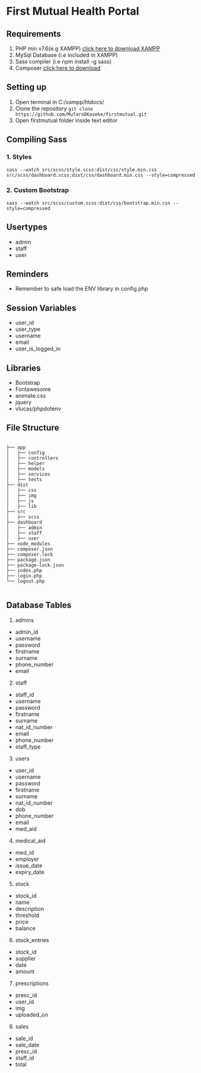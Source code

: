 # First Mutual Health Portal


## Requirements

1. PHP min v7.6(e.g XAMPP) [click here to download XAMPP](https://www.apachefriends.org/download.html)
2. MySql Database (i.e included in XAMPP)
3. Sass compiler (i.e npm install -g sass)
4. Composer [click here to download](https://getcomposer.org/download/)


## Setting up

1. Open terminal in C:/xampp/htdocs/
2. Clone the repository `git clone  https://github.com/MufaroDKaseke/firstmutual.git`
3. Open firstmutual folder inside text editor




## Compiling Sass

### 1. Styles

`sass --watch src/scss/style.scss:dist/css/style.min.css src/scss/dashboard.scss:dist/css/dashboard.min.css --style=compressed`

### 2. Custom Bootstrap

`sass --watch src/scss/custom.scss:dist/css/bootstrap.min.css --style=compressed`


## Usertypes

- admin
- staff
- user

## Reminders

- Remember to safe load the ENV library in config.php

## Session Variables

- user_id
- user_type
- username
- email
- user_is_logged_in


## Libraries
- Bootstrap
- Fontawesome
- animate.css
- jquery
- vlucas/phpdotenv

## File Structure

```

├── app
│   ├── config
│   ├── controllers
│   ├── helper
│   ├── models
│   ├── services
│   ├── tests
├── dist
│   ├── css
│   ├── img
│   ├── js
│   ├── lib
├── src
│   ├── scss
├── dashboard
│   ├── admin
│   ├── staff
│   ├── user
├── node_modules
├── composer.json
├── composer.lock
├── package.json
├── package-lock.json
├── index.php
├── login.php
└── logout.php


```


## Database Tables

1. admins
  - admin_id
  - username
  - password
  - firstname
  - surname
  - phone_number
  - email
2. staff
  - staff_id
  - username
  - password
  - firstname
  - surname
  - nat_id_number
  - email
  - phone_number
  - staff_type
3. users
  - user_id
  - username
  - password
  - firstname
  - surname
  - nat_id_number
  - dob
  - phone_number
  - email
  - med_aid
4. medical_aid
  - med_id
  - employer
  - issue_date
  - expiry_date
5. stock
  - stock_id
  - name
  - description
  - threshold
  - price
  - balance
6. stock_entries
  - stock_id
  - supplier
  - date
  - amount
7. prescriptions
  - presc_id
  - user_id
  - img
  - uploaded_on
8. sales
  - sale_id
  - sale_date
  - presc_id
  - staff_id
  - total